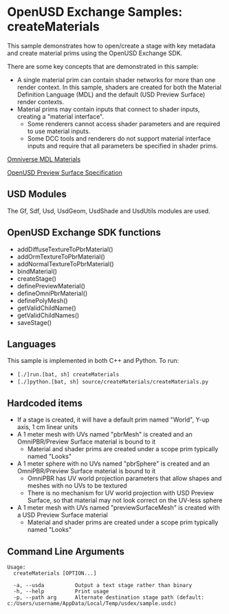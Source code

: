 # OpenUSD Exchange Samples: createMaterials

This sample demonstrates how to open/create a stage with key metadata and create material prims using the OpenUSD Exchange SDK.

There are some key concepts that are demonstrated in this sample:
- A single material prim can contain shader networks for more than one render context. In this sample, shaders are created for both the Material Definition Language (MDL) and the default (USD Preview Surface) render contexts.
- Material prims may contain inputs that connect to shader inputs, creating a "material interface".
    - Some renderers cannot access shader parameters and are required to use material inputs.
    - Some DCC tools and renderers do not support material interface inputs and require that all parameters be specified in shader prims.

[Omniverse MDL Materials](https://docs.omniverse.nvidia.com/materials-and-rendering/latest/materials.html)

[OpenUSD Preview Surface Specification](https://openusd.org/release/spec_usdpreviewsurface.html)

## USD Modules

The Gf, Sdf, Usd, UsdGeom, UsdShade and UsdUtils modules are used.

## OpenUSD Exchange SDK functions

- addDiffuseTextureToPbrMaterial()
- addOrmTextureToPbrMaterial()
- addNormalTextureToPbrMaterial()
- bindMaterial()
- createStage()
- definePreviewMaterial()
- defineOmniPbrMaterial()
- definePolyMesh()
- getValidChildName()
- getValidChildNames()
- saveStage()

## Languages

This sample is implemented in both C++ and Python.  To run:

- `[./]run.[bat, sh] createMaterials`
- `[./]python.[bat, sh] source/createMaterials/createMaterials.py`

## Hardcoded items

- If a stage is created, it will have a default prim named "World", Y-up axis, 1 cm linear units
- A 1 meter mesh with UVs named "pbrMesh" is created and an OmniPBR/Preview Surface material is bound to it
    - Material and shader prims are created under a scope prim typically named "Looks"
- A 1 meter sphere with no UVs named "pbrSphere" is created and an OmniPBR/Preview Surface material is bound to it
    - OmniPBR has UV world projection parameters that allow shapes and meshes with no UVs to be textured
    - There is no mechanism for UV world projection with USD Preview Surface, so that material may not look correct on the UV-less sphere
- A 1 meter mesh with UVs named "previewSurfaceMesh" is created with a USD Preview Surface material
    - Material and shader prims are created under a scope prim typically named "Looks"

## Command Line Arguments

```
Usage:
  createMaterials [OPTION...]

  -a, --usda          Output a text stage rather than binary
  -h, --help          Print usage
  -p, --path arg      Alternate destination stage path (default: c:/Users/username/AppData/Local/Temp/usdex/sample.usdc)
```
